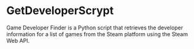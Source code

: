 # GetDeveloperScrypt
Game Developer Finder is a Python script that retrieves the developer information for a list of games from the Steam platform using the Steam Web API.

